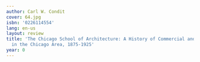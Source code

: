 ```yaml
---
author: Carl W. Condit
cover: 64.jpg
isbn: '0226114554'
lang: en-us
layout: review
title: 'The Chicago School of Architecture: A History of Commercial and Public Building
  in the Chicago Area, 1875-1925'
year: 0
---
```


